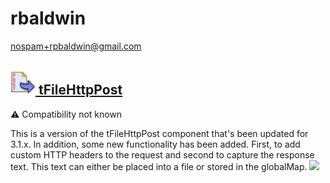 # rbaldwin
  <nospam+rpbaldwin@gmail.com>

## <a href='./components/tFileHttpPost/readme.md'><img src='./components/tFileHttpPost/logo.jpg' width='40' height='40'> tFileHttpPost</a>
 :warning: Compatibility not known

This is a version of the tFileHttpPost component that's been updated for 3.1.x.  In addition, some new functionality has been added.  First, to add custom HTTP headers to the request and second to capture the response text.  This text can either be placed into a file or stored in the globalMap.
<img src='./components/tFileHttpPost/sample.jpg'>
